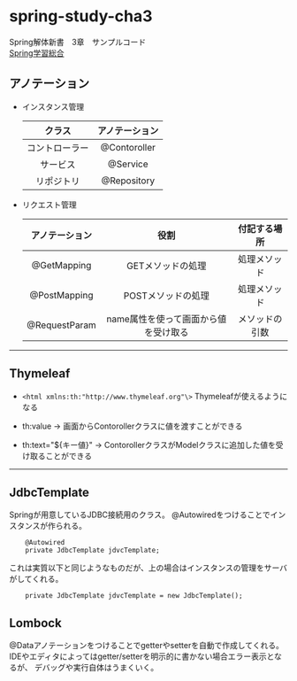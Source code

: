 # spring-study-cha3

Spring解体新書　3章　サンプルコード  
  [Spring学習総合](https://github.com/syu-y/spring-study-Log)

## アノテーション

+ インスタンス管理

    |クラス|アノテーション|
    |:-:|:-:|
    |コントローラー|@Contoroller|
    |サービス|@Service|
    |リポジトリ|@Repository|

+ リクエスト管理

    |アノテーション|役割|付記する場所|
    |:-:|:-:|:-:|
    |@GetMapping|GETメソッドの処理|処理メソッド|
    |@PostMapping|POSTメソッドの処理|処理メソッド|
    |@RequestParam|name属性を使って画面から値を受け取る|メソッドの引数|

---

## Thymeleaf

+ ```<html xmlns:th:"http://www.thymeleaf.org"\>```
    Thymeleafが使えるようになる

+ th:value ->  画面からContorollerクラスに値を渡すことができる

+ th:text="${キー値}"  ->  ContorollerクラスがModelクラスに追加した値を受け取ることができる

---

## JdbcTemplate

Springが用意しているJDBC接続用のクラス。
@Autowiredをつけることでインスタンスが作られる。

```java:sample1
    @Autowired
    private JdbcTemplate jdvcTemplate;
```

これは実質以下と同じようなものだが、上の場合はインスタンスの管理をサーバがしてくれる。

```java:sample2
    private JdbcTemplate jdvcTemplate = new JdbcTemplate();
```

## Lombock

@Dataアノテーションをつけることでgetterやsetterを自動で作成してくれる。
IDEやエディタによってはgetter/setterを明示的に書かない場合エラー表示となるが、
デバッグや実行自体はうまくいく。
